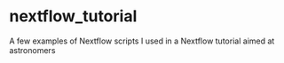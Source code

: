 # nextflow_tutorial
A few examples of Nextflow scripts I used in a Nextflow tutorial aimed at astronomers
